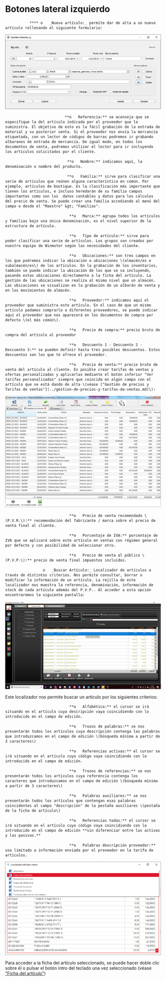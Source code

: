 # Botones lateral izquierdo

               **** o   _Nuevo artículo:_ permite dar de alta a un nuevo artículo rellenando el siguiente formulario:

![](../../../../.gitbook/assets/image%20%2847%29.png)

                               **o   Referencia:** se aconseja que se especifique la del artículo indicada por el proveedor que la suministra. El objetivo de esto es la fácil grabación de la entrada de material y su posterior venta. Si el proveedor nos envía la mercancía etiquetada, con un lector de códigos de barras podremos ir grabando albaranes de entrada de mercancía. De igual modo, en todos los documentos de venta, podremos utilizar el lector para ir incluyendo los artículos solicitados por el cliente.

                                **o   Nombre:** indicamos aquí, la denominación o nombre del producto.

                                **o   Familia:** sirve para clasificar una serie de artículos que reúnen alguna característica en común. Por ejemplo, artículos de boutique. Es la clasificación más importante que tienen los artículos, e incluso heredarán de su familia campos importantes como son los  datos contables y datos para los cálculos del precio de venta. Se puede crear una familia accediendo al menú del campo o desde el "Maestro" &gt; "Familias".

                                 **o   Marca:** agrupa todos los artículos y familias bajo una única denominación, es el nivel superior de la estructura de artículo.

                                 **o   Tipo de artículo:** sirve para poder clasificar una serie de artículos. Los grupos son creados por nuestro equipo de Winmotor según las necesidades del cliente.

                                 **o   Ubicaciones:** son tres campos en los que podremos indicar la ubicación o ubicaciones \(almacén/es o subalmacén/es\) de los artículos. En la grabación de los inventarios, también se puede indicar la ubicación de los que se va incluyendo, pasando estas ubicaciones directamente a la ficha del artículo. La gestión de las ubicaciones se realiza al mismo nivel que un almacén. Las ubicaciones se visualizan en la grabación de un albarán de venta y en los movimientos de almacén.

                                 **o   Proveedor:** indicamos aquí el proveedor que suministra este artículo. En el caso de que un mismo artículo podamos comprarlo a diferentes proveedores, se puede indicar aquí el proveedor que nos aparecerá en los documentos de compra por defecto \(el más común\).

                                 **o   Precio de compra:** precio bruto de compra del artículo al proveedor

                                 **o   Descuento 1 - Descuento 2 - Descuento 3:** se pueden definir hasta tres posibles descuentos. Estos descuentos son los que te ofrece el proveedor.

                                 **o   Precio de venta:** precio bruto de venta del artículo al cliente. Es posible crear tarifas de ventas y ofertas personalizadas y aplicarlas mediante el botón inferior "Ver tarifas personalizadas" siempre que coincida en algún campo con el artículo que se está dando de alta \(véase ["Gestión de precios y Tarifas de ventas"](../gestion-de-precios-y-tarifas-de-ventas.md)\):

![](../../../../.gitbook/assets/image%20%28187%29.png)

                                 **o   Precio de venta recomendado \(P.V.R.\):** recomendación del fabricante / marca sobre el precio de venta final al cliente.

                                 **o   Porcentaje de IVA:** porcentaje de IVA que se aplicará sobre este artículo en ventas con régimen general por defecto y con posibilidad de seleccionar otro.

                                 **o   Precio de venta al público \(P.V.P.\):** precio de venta final impuestos incluidos.

                     o   _Buscar Artículo:_ Localizador de artículos a través de distintos criterios. Nos permite consultar, borrar o modificar la información de un artículo. La rejilla de este localizador nos muestra la referencia, denominación, información de stock de cada artículo además del P.V.P.. Al acceder a esta opción encontraremos la siguiente pantalla:

![](../../../../.gitbook/assets/image%20%28102%29.png)

Este localizador nos permite buscar un artículo por los siguientes criterios:

                                 **o   Alfabético:** el cursor se irá situando en el artículo cuya descripción vaya coincidiendo con lo introducido en el campo de edición.

                                 **o   Trozos de palabras:** se nos presentarán todos los artículos cuya descripción contenga las palabras que introduzcamos en el campo de edición \(búsqueda mínima a partir de 3 caracteres\)

                                 **o   Referencias activas:** el cursor se irá situando en el artículo cuyo código vaya coincidiendo con lo introducido en el campo de edición.

                                 **o   Trozos de referencias:** se nos presentarán todos los artículos cuya referencia contenga los caracteres que introduzcamos en el campo de edición \(búsqueda mínima a partir de 3 caracteres\)

                                 **o   Palabras auxiliares:** se nos presentarán todos los artículos que contengan esas palabras coincidentes al campo "descripción" de la pestaña auxiliares \(pestaña de la ficha de artículo\)

                                 **o   Referencias todas:** el cursor se irá situando en el artículo cuyo código vaya coincidiendo con lo introducido en el campo de edición **sin diferenciar entre las activas y las pasivas.**

                                 **o   Palabras descripción proveedor:** uso limitado a información enviada por el proveedor en la tarifa de artículos.

![](../../../../.gitbook/assets/image%20%28394%29.png)

Para acceder a la ficha del artículo seleccionado, se puede hacer doble clic sobre él o pulsar el botón intro del teclado una vez seleccionado \(véase ["Ficha del artículo"](../ficha-del-articulo.md)\)

